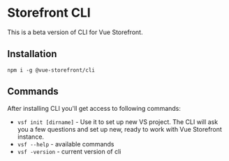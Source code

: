 # Storefront CLI

This is a beta version of CLI for Vue Storefront.

## Installation

``` 
npm i -g @vue-storefront/cli 
```
## Commands

After installing CLI you'll get access to following commands:
- `vsf init [dirname]` - Use it to set up new VS project. The CLI will ask you a few questions and set up new, ready to work with Vue Storefront instance.
- `vsf --help` - available commands
- `vsf -version` - current version of cli
